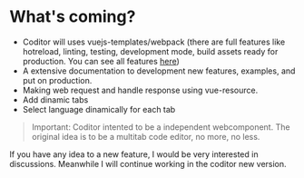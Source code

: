 # What's coming?
- Coditor will uses vuejs-templates/webpack (there are full features like hotreload, linting, testing, development mode, build assets ready for production. You can see all features [here](https://github.com/vuejs-templates/webpack#whats-included))
- A extensive documentation to development new features, examples, and put on production.
- Making web request and handle response using vue-resource.
- Add dinamic tabs
- Select language dinamically for each tab

> Important: Coditor intented to be a independent webcomponent. The original idea is to be a multitab code editor, no more, no less.

If you have any idea to a new feature, I would be very interested in discussions. Meanwhile I will continue working in the coditor new version.